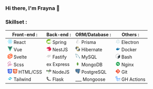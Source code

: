 ### Hi there, I'm Frayna 👋

### Skillset :

| Front-end : | Back-end : | ORM/Database : | Others : |
|-----------------------------------------------------------------------------------------|-------------------------------------------------------------------------------------------|---|---|
|<img src="./icons/React.svg" width="15px" height="15px" > React   |<img src="./icons/Spring.svg" width="15px" height="15px" > Spring   |<img src="./icons/Prisma.svg" width="15px" height="15px" > Prisma     |<img src="./icons/Electron.svg" width="15px" height="15px"> Electron |
|<img src="./icons/VueJS.svg" width="15px" height="15px" > Vue     |<img src="./icons/NestJS.svg" width="15px" height="15px" > NestJS   |<img src="./icons/Hibernate.svg" width="15px" height="15px" > Hibernate  |<img src="./icons/docker.svg" width="15px" height="15px"> Docker |
|<img src="./icons/Svelte.svg" width="15px" height="15px"> Svelte					      |<img src="./icons/Fastify.svg" width="15px" height="15px" > Fastify |<img src="./icons/mysql.svg" width="15px" height="15px" > MySQL      |<img src="./icons/Bash.svg" width="15px" height="15px"> Bash |
|<img src="./icons/Sass.svg" width="15px" height="15px" > Scss     |ex Express |<img src="./icons/mongodb.svg" width="15px" height="15px" > MongoDB    |<img src="./icons/nginx.svg" width="15px" height="15px"> Nginx |
|<img src="./icons/HTML_CSS.svg" width="30px" height="15px" > HTML/CSS |<img src="./icons/NodeJS.svg" width="15px" height="15px" > NodeJS   |<img src="./icons/postgresql.svg" width="15px" height="15px" > PostgreSQL |<img src="./icons/Git.svg" width="15px" height="15px"> Git |
|<img src="./icons/Tailwind.svg" width="15px" height="15px" > Tailwind |<img src="./icons/Flask.svg" width="15px" height="15px" > Flask	  |___ Mongoose |<img src="./icons/GHAction.png" width="15px" height="15px"> GH Actions |


<!-- 💻 Nodejs -->
<!--
### Streaming :

|<img src="./icons/Twitch.svg" width="15px" height="15px" >  LiveStream : |
|----------------------------------------------------------------------------------------------------------------------------|
| [![](https://static-cdn.jtvnw.net/previews-ttv/live_user_thefrayna-384x216.jpg)](https://www.twitch.tv/thefrayna)        |
| [![](https://y6eyebw4fsjaif3tv75cs2dgna0sjgog.lambda-url.eu-north-1.on.aws/?streamer=thefrayna)](https://www.twitch.tv/thefrayna) |

### Interesting repositories :

[![](https://github-readme-stats.vercel.app/api/pin/?username=Frayna&repo=StreamOverlayServer&theme=dark)](https://github.com/Frayna/StreamOverlayServer) [![](https://github-readme-stats.vercel.app/api/pin/?username=Frayna&repo=p6-OC&theme=dark&retry=1)](https://frayna.github.io/p6-OC/)
-->
<!--
**Frayna/Frayna** is a ✨ _special_ ✨ repository because its `README.md` (this file) appears on your GitHub profile.

Here are some ideas to get you started:

- 🔭 I’m currently working on ...
- 🌱 I’m currently learning ...
- 👯 I’m looking to collaborate on ...
- 🤔 I’m looking for help with ...
- 💬 Ask me about ...
- 📫 How to reach me: ...
- 😄 Pronouns: ...
- ⚡ Fun fact: ...
-->
